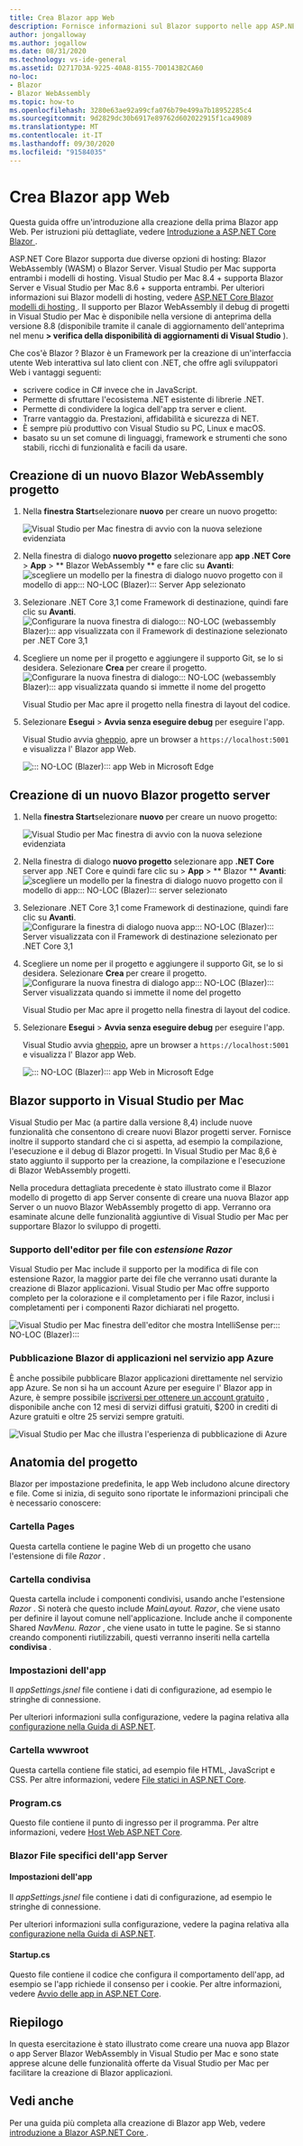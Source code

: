 ```yaml
---
title: Crea Blazor app Web
description: Fornisce informazioni sul Blazor supporto nelle app ASP.NET Core in Visual Studio per Mac.
author: jongalloway
ms.author: jogallow
ms.date: 08/31/2020
ms.technology: vs-ide-general
ms.assetid: D2717D3A-9225-40A8-8155-7D0143B2CA60
no-loc:
- Blazor
- Blazor WebAssembly
ms.topic: how-to
ms.openlocfilehash: 3280e63ae92a99cfa076b79e499a7b18952285c4
ms.sourcegitcommit: 9d2829dc30b6917e89762d602022915f1ca49089
ms.translationtype: MT
ms.contentlocale: it-IT
ms.lasthandoff: 09/30/2020
ms.locfileid: "91584035"
---
```

# <a name="create-no-locblazor-web-apps"></a>Crea Blazor app Web

Questa guida offre un'introduzione alla creazione della prima Blazor app Web. Per istruzioni più dettagliate, vedere [Introduzione a ASP.NET Core Blazor ](/aspnet/core/blazor/index).

ASP.NET Core Blazor supporta due diverse opzioni di hosting: Blazor WebAssembly (WASM) o Blazor Server. Visual Studio per Mac supporta entrambi i modelli di hosting. Visual Studio per Mac 8.4 + supporta Blazor Server e Visual Studio per Mac 8.6 + supporta entrambi. Per ulteriori informazioni sui Blazor modelli di hosting, vedere [ASP.NET Core Blazor modelli di hosting ](/aspnet/core/blazor/hosting-models?view=aspnetcore-3.1). Il supporto per Blazor WebAssembly il debug di progetti in Visual Studio per Mac è disponibile nella versione di anteprima della versione 8.8 (disponibile tramite il canale di aggiornamento dell'anteprima nel menu **> verifica della disponibilità di aggiornamenti di Visual Studio** ).

Che cos'è Blazor ? Blazor è un Framework per la creazione di un'interfaccia utente Web interattiva sul lato client con .NET, che offre agli sviluppatori Web i vantaggi seguenti:

* scrivere codice in C# invece che in JavaScript.
* Permette di sfruttare l'ecosistema .NET esistente di librerie .NET.
* Permette di condividere la logica dell'app tra server e client.
* Trarre vantaggio da. Prestazioni, affidabilità e sicurezza di NET.
* È sempre più produttivo con Visual Studio su PC, Linux e macOS.
* basato su un set comune di linguaggi, framework e strumenti che sono stabili, ricchi di funzionalità e facili da usare.

## <a name="create-a-new-no-locblazor-webassembly-project"></a>Creazione di un nuovo Blazor WebAssembly progetto
1. Nella **finestra Start**selezionare **nuovo** per creare un nuovo progetto:

   ![Visual Studio per Mac finestra di avvio con la nuova selezione evidenziata](media/blazor-new-project.png)

1. Nella finestra di dialogo **nuovo progetto** selezionare app **app .NET Core** > **App** > ** Blazor WebAssembly ** e fare clic su **Avanti**: ![ scegliere un modello per la finestra di dialogo nuovo progetto con il modello di app::: NO-LOC (Blazer)::: Server App selezionato](media/blazor-wasm-project-template.png)

1. Selezionare .NET Core 3,1 come Framework di destinazione, quindi fare clic su **Avanti**. 
   ![Configurare la nuova finestra di dialogo::: NO-LOC (webassembly Blazer)::: app visualizzata con il Framework di destinazione selezionato per .NET Core 3,1](media/blazor-wasm-select-target-framework.png)

1. Scegliere un nome per il progetto e aggiungere il supporto Git, se lo si desidera. Selezionare **Crea** per creare il progetto.
    ![Configurare la nuova finestra di dialogo::: NO-LOC (webassembly Blazer)::: app visualizzata quando si immette il nome del progetto](media/blazor-wasm-name-project.png)

   Visual Studio per Mac apre il progetto nella finestra di layout del codice.

1. Selezionare **Esegui**  >  **Avvia senza eseguire debug** per eseguire l'app.

   Visual Studio avvia [gheppio](/aspnet/core/fundamentals/servers/kestrel), apre un browser a `https://localhost:5001` e visualizza l' Blazor app Web.

   ![::: NO-LOC (Blazer)::: app Web in Microsoft Edge](media/blazor-new-app-in-edge.png)

## <a name="creating-a-new-no-locblazor-server-project"></a>Creazione di un nuovo Blazor progetto server

1. Nella **finestra Start**selezionare **nuovo** per creare un nuovo progetto:

   ![Visual Studio per Mac finestra di avvio con la nuova selezione evidenziata](media/blazor-new-project.png)
1. Nella finestra di dialogo **nuovo progetto** selezionare app **.NET Core** server app .NET Core e quindi fare clic su > **App** > ** Blazor ** **Avanti**: ![ scegliere un modello per la finestra di dialogo nuovo progetto con il modello di app::: NO-LOC (Blazer)::: server selezionato](media/blazor-project-template.png)

1. Selezionare .NET Core 3,1 come Framework di destinazione, quindi fare clic su **Avanti**. 
   ![Configurare la finestra di dialogo nuova app::: NO-LOC (Blazer)::: Server visualizzata con il Framework di destinazione selezionato per .NET Core 3,1](media/blazor-select-target-framework.png)

1. Scegliere un nome per il progetto e aggiungere il supporto Git, se lo si desidera. Selezionare **Crea** per creare il progetto.
   ![Configurare la nuova finestra di dialogo app::: NO-LOC (Blazer)::: Server visualizzata quando si immette il nome del progetto](media/blazor-name-project.png)

   Visual Studio per Mac apre il progetto nella finestra di layout del codice.
1. Selezionare **Esegui**  >  **Avvia senza eseguire debug** per eseguire l'app.

   Visual Studio avvia [gheppio](/aspnet/core/fundamentals/servers/kestrel), apre un browser a `https://localhost:5001` e visualizza l' Blazor app Web.

   ![::: NO-LOC (Blazer)::: app Web in Microsoft Edge](media/blazor-new-app-in-edge.png)

## <a name="no-locblazor-support-in-visual-studio-for-mac"></a>Blazor supporto in Visual Studio per Mac

Visual Studio per Mac (a partire dalla versione 8,4) include nuove funzionalità che consentono di creare nuovi Blazor progetti server. Fornisce inoltre il supporto standard che ci si aspetta, ad esempio la compilazione, l'esecuzione e il debug di Blazor progetti. In Visual Studio per Mac 8,6 è stato aggiunto il supporto per la creazione, la compilazione e l'esecuzione di Blazor WebAssembly progetti.

Nella procedura dettagliata precedente è stato illustrato come il Blazor modello di progetto di app Server consente di creare una nuova Blazor app Server o un nuovo Blazor WebAssembly progetto di app. Verranno ora esaminate alcune delle funzionalità aggiuntive di Visual Studio per Mac per supportare Blazor lo sviluppo di progetti.

### <a name="editor-support-for-razor-files"></a>Supporto dell'editor per file con *estensione Razor*
Visual Studio per Mac include il supporto per la modifica di file con estensione Razor, la maggior parte dei file che verranno usati durante la creazione di Blazor applicazioni. Visual Studio per Mac offre supporto completo per la colorazione e il completamento per i file Razor, inclusi i completamenti per i componenti Razor dichiarati nel progetto.

![Visual Studio per Mac finestra dell'editor che mostra IntelliSense per::: NO-LOC (Blazer):::](media/blazor-intellisense.png)

### <a name="publishing-no-locblazor-applications-to-azure-app-service"></a>Pubblicazione Blazor di applicazioni nel servizio app Azure
È anche possibile pubblicare Blazor applicazioni direttamente nel servizio app Azure. Se non si ha un account Azure per eseguire l' Blazor app in Azure, è sempre possibile [iscriversi per ottenere un account gratuito](https://azure.microsoft.com/free) , disponibile anche con 12 mesi di servizi diffusi gratuiti, $200 in crediti di Azure gratuiti e oltre 25 servizi sempre gratuiti.

![Visual Studio per Mac che illustra l'esperienza di pubblicazione di Azure](media/blazor-azure-publish.png)

## <a name="project-anatomy"></a>Anatomia del progetto

Blazor per impostazione predefinita, le app Web includono alcune directory e file. Come si inizia, di seguito sono riportate le informazioni principali che è necessario conoscere:

### <a name="pages-folder"></a>Cartella Pages

Questa cartella contiene le pagine Web di un progetto che usano l'estensione di file *Razor* .

### <a name="shared-folder"></a>Cartella condivisa

Questa cartella include i componenti condivisi, usando anche l'estensione *Razor* . Si noterà che questo include *MainLayout. Razor*, che viene usato per definire il layout comune nell'applicazione. Include anche il componente Shared *NavMenu. Razor* , che viene usato in tutte le pagine. Se si stanno creando componenti riutilizzabili, questi verranno inseriti nella cartella **condivisa** .

### <a name="app-settings"></a>Impostazioni dell'app

Il *appSettings.jsnel* file contiene i dati di configurazione, ad esempio le stringhe di connessione.

Per ulteriori informazioni sulla configurazione, vedere la pagina relativa alla [configurazione nella Guida di ASP.NET](/aspnet/core/fundamentals/configuration/index).

### <a name="wwwroot-folder"></a>Cartella wwwroot

Questa cartella contiene file statici, ad esempio file HTML, JavaScript e CSS. Per altre informazioni, vedere [File statici in ASP.NET Core](/aspnet/core/fundamentals/static-files).

### <a name="programcs"></a>Program.cs

Questo file contiene il punto di ingresso per il programma. Per altre informazioni, vedere [Host Web ASP.NET Core](/aspnet/core/fundamentals/host/web-host).

### <a name="no-locblazor-server-app-specific-files"></a>Blazor File specifici dell'app Server
#### <a name="app-settings"></a>Impostazioni dell'app

Il *appSettings.jsnel* file contiene i dati di configurazione, ad esempio le stringhe di connessione.

Per ulteriori informazioni sulla configurazione, vedere la pagina relativa alla [configurazione nella Guida di ASP.NET](/aspnet/core/fundamentals/configuration/index).

#### <a name="startupcs"></a>Startup.cs

Questo file contiene il codice che configura il comportamento dell'app, ad esempio se l'app richiede il consenso per i cookie. Per altre informazioni, vedere [Avvio delle app in ASP.NET Core](/aspnet/core/fundamentals/startup).

## <a name="summary"></a>Riepilogo
In questa esercitazione è stato illustrato come creare una nuova app Blazor o app Server Blazor WebAssembly in Visual Studio per Mac e sono state apprese alcune delle funzionalità offerte da Visual Studio per Mac per facilitare la creazione di Blazor applicazioni.

## <a name="see-also"></a>Vedi anche

Per una guida più completa alla creazione di Blazor app Web, vedere [introduzione a Blazor ASP.NET Core ](/aspnet/core/blazor/index).